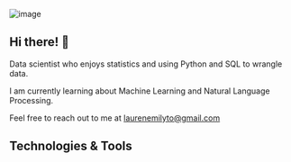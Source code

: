 ![image](https://encrypted-tbn0.gstatic.com/images?q=tbn:ANd9GcT7zGrwzRYqKo42hWYc5NC--g__4rDAPC_drw&usqp=CAU)

## Hi there! :wave: 

Data scientist who enjoys statistics and using Python and SQL to wrangle data.

I am currently learning about Machine Learning and Natural Language Processing. 

Feel free to reach out to me at laurenemilyto@gmail.com

## Technologies & Tools
